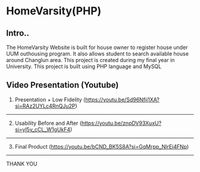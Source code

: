# HomeVarsity(PHP)
Intro..
-----
The HomeVarsity Website is built for house owner to register house under UUM outhousing program. It also allows student to search available house around Changlun area. This project is created during my final year in University. This project is built using PHP language and MySQL


Video Presentation (Youtube)
---------------------------
1. Presentation + Low Fidelity (https://youtu.be/Sd96Nfij1XA?si=RAz2UYLc4RnQJu2P)
-----------

2. Usability Before and After (https://youtu.be/znpDV93XuxU?si=yl5v_cCL_W1gUkF4)
-----------

3. Final Product (https://youtu.be/bCND_BK5S8A?si=GqMrpp_NIrEi4FNp)
-------------------

THANK YOU 
